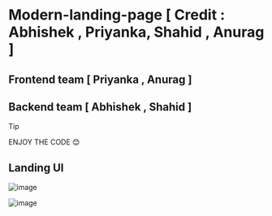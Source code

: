﻿# Modern-landing-page [ Credit : Abhishek , Priyanka, Shahid , Anurag ]
## Frontend team [ Priyanka , Anurag ]
## Backend team [ Abhishek , Shahid ]

> [!tip]
> ENJOY THE CODE 😊

## Landing UI

![image](https://github.com/user-attachments/assets/0c36a4fc-ba7c-4601-b8fc-45de7b880065)

![image](https://github.com/user-attachments/assets/f6b9fb9a-8d40-41a6-a677-56804f146b30)
